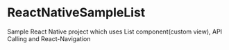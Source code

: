 # ReactNativeSampleList
Sample React Native project which uses List component(custom view), API Calling and React-Navigation
